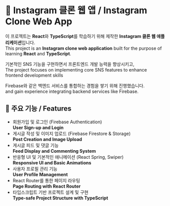 # 📸 Instagram 클론 웹 앱 / Instagram Clone Web App

이 프로젝트는 **React**와 **TypeScript**를 학습하기 위해 제작한 **Instagram 클론 웹 애플리케이션**입니다.  
This project is an **Instagram clone web application** built for the purpose of learning **React** and **TypeScript**.  

기본적인 SNS 기능을 구현하면서 프론트엔드 개발 능력을 향상시키고,  
The project focuses on implementing core SNS features to enhance frontend development skills

Firebase와 같은 백엔드 서비스를 통합하는 경험을 쌓기 위해 진행했습니다.  
 and gain experience integrating backend services like Firebase.

## 🚀 주요 기능 / Features

- 회원가입 및 로그인 (Firebase Authentication)  
  **User Sign-up and Login**
- 게시글 작성 및 이미지 업로드 (Firebase Firestore & Storage)  
  **Post Creation and Image Upload**
- 게시글 피드 및 댓글 기능  
  **Feed Display and Commenting System**
- 반응형 UI 및 기본적인 애니메이션 (React Spring, Swiper)  
  **Responsive UI and Basic Animations**
- 사용자 프로필 관리 기능  
  **User Profile Management**
- React Router를 통한 페이지 라우팅  
  **Page Routing with React Router**
- 타입스크립트 기반 프로젝트 설계 및 구현  
  **Type-safe Project Structure with TypeScript**
